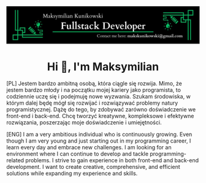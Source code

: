<img src="baner.jpg" alt="Banner Image"/>
<h1 align="center">Hi 👋, I'm Maksymilian</h1>

[PL]
Jestem bardzo ambitną osobą, która ciągle się rozwija. Mimo, że jestem bardzo młody i na początku mojej kariery jako programista, to codziennie uczę się i podejmuję nowe wyzwania. Szukam środowiska, w którym dalej będę mógł się rozwijać i rozwiązywać problemy natury programistycznej. Dążę do tego,  by zdobywać zarówno doświadczenie we front-end i back-end. Chcę tworzyć kreatywne, kompleksowe i efektywne rozwiązania, poszerzając moje doświadczenie i umiejętności.

[ENG]
I am a very ambitious individual who is continuously growing. Even though I am very young and just starting out in my programming career, I learn every day and embrace new challenges. I am looking for an environment where I can continue to develop and tackle programming-related problems. I strive to gain experience in both front-end and back-end development. I want to create creative, comprehensive, and efficient solutions while expanding my experience and skills.














                    


